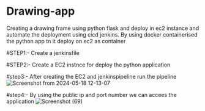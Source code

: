 # Drawing-app
Creating a drawing frame using python flask and deploy in ec2 instance and automate the deployment using cicd jenkins.
By using docker containerised the python app tn it deploy on ec2 as container



#STEP1:- Create a jenkinsfile

#STEP2:- Create a EC2 instnce for deploy the python application


#step3:- After creating the EC2 and jenkinspipeline run the pipeline
![Screenshot from 2024-05-18 12-13-07](https://github.com/AKHIL907/Drawing-app/assets/137915095/8a8008e2-299b-47f2-af73-35f11697cd75)

#step4:- By using the public ip and port number we can accees the application
![Screenshot (69)](https://github.com/AKHIL907/Drawing-app/assets/137915095/add97894-a6fb-4a07-925a-098c12bce72f)
